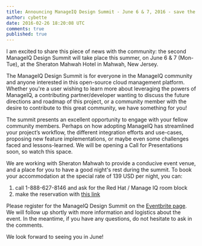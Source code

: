 ```yaml
---
title: Announcing ManageIQ Design Summit - June 6 & 7, 2016 - save the date!
author: cybette
date: 2016-02-26 18:20:08 UTC
comments: true
published: true
---
```


I am excited to share this piece of news with the community: the second ManageIQ Design Summit will take place this summer, on June 6 & 7 (Mon-Tue), at the Sheraton Mahwah Hotel in Mahwah, New Jersey.

The ManageIQ Design Summit is for everyone in the ManageIQ community and anyone interested in this open-source cloud management platform. Whether you're a user wishing to learn more about leveraging the powers of ManageIQ, a contributing partner/developer wanting to discuss the future directions and roadmap of this project, or a community member with the desire to contribute to this great community, we have something for you!

The summit presents an excellent opportunity to engage with your fellow community members. Perhaps on how adopting ManageIQ has streamlined your project’s workflow, the different integration efforts and use-cases, proposing new feature implementations, or maybe even some challenges faced and lessons-learned. We will be opening a Call for Presentations soon, so watch this space. 

We are working with Sheraton Mahwah to provide a conducive event venue, and a place for you to have a good night's rest during the summit. To book your accommodation at the special rate of 139 USD per night, you can:

1. call 1-888-627-8146 and ask for the Red Hat / Manage IQ room block
2. make the reservation with [this link](https://www.starwoodmeeting.com/Book/RedHatManageIQ2016) 

Please register for the ManageIQ Design Summit on the [Eventbrite page](http://miqsummit2016.eventbrite.com/). We will follow up shortly with more information and logistics about the event. In the meantime, if you have any questions, do not hesitate to ask in the comments.

We look forward to seeing you in June!